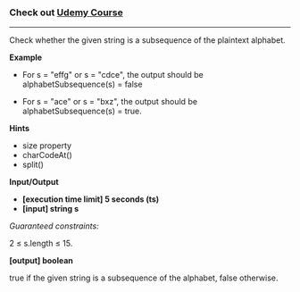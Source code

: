 ### Check out [Udemy Course](https://www.udemy.com/course/100-algorithms-challenge/)

---

Check whether the given string is a subsequence of the plaintext alphabet.

**Example**

- For s = "effg" or s = "cdce", the output should be
  alphabetSubsequence(s) = false

- For s = "ace" or s = "bxz", the output should be
  alphabetSubsequence(s) = true.

**Hints**

- size property
- charCodeAt()
- split()

**Input/Output**

- **[execution time limit] 5 seconds (ts)**
- **[input] string s**

_Guaranteed constraints:_

2 ≤ s.length ≤ 15.

**[output] boolean**

true if the given string is a subsequence of the alphabet, false otherwise.
